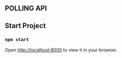 ## POLLING API


## Start Project
### `npm start`

Open [http://localhost:8000](http://localhost:3000) to view it in your browser.

